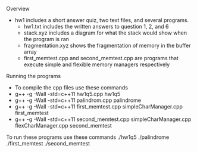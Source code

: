Overview
- hw1 includes a short answer quiz, two text files, and several programs.
  - hw1.txt includes the written answers to question 1, 2, and 6
  - stack.xyz includes a diagram for what the stack would show when the program is ran
  - fragmentation.xyz shows the fragmentation of memory in the buffer array
  - first_memtest.cpp and second_memtest.cpp are programs that execute simple and flexible memory managers respectively

Running the programs
- To compile the cpp files use these commands
- g++ -g -Wall -std=c++11 hw1q5.cpp hw1q5
- g++ -g -Wall -std=c++11 palindrom.cpp palindrome
- g++ -g -Wall -std=c++11 first_memtest.cpp simpleCharManager.cpp first_memtest
- g++ -g -Wall -std=c++11 second_memtest.cpp simpleCharManager.cpp flexCharManager.cpp second_memtest

To run these programs use these commands
./hw1q5
./palindrome
./first_memtest
./second_memtest


